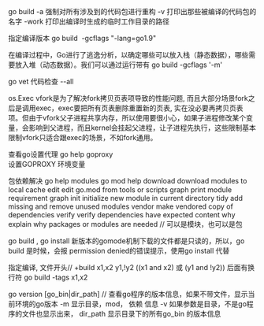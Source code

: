 go build 
    -a 强制对所有涉及到的代码包进行重构
    -v 打印出那些被编译的代码包的名字
    -work 打印出编译时生成的临时工作目录的路径

指定编译版本
go build  -gcflags "-lang=go1.9"

在编译过程中，Go进行了逃逸分析，以确定哪些可以放入栈（静态数据），哪些需要放入堆（动态数据）。我们可以通过运行带有
go build -gcflags '-m'

go vet 代码检查 
    --all

os.Exec
   vfork是为了解决fork拷贝页表项导致的性能问题, 而且大部分场景fork之后是调用exec，exec要把所有页表删除重置新的页表, 实在没必要再拷贝页表项。但由于vfork父子进程共享内存，所以使用要很小心，如果子进程修改某个变量，会影响到父进程，而且kernel会挂起父进程，让子进程先执行，这些限制基本限制vfork只适合跟exec的场景，不如fork通用。

查看go设置代理
   go help goproxy  
   设置GOPROXY 环境变量

包依赖解决
   go help modules
   go mod help 
         download    download modules to local cache
        edit        edit go.mod from tools or scripts
        graph       print module requirement graph
        init        initialize new module in current directory
        tidy        add missing and remove unused modules
        vendor      make vendored copy of dependencies
        verify      verify dependencies have expected content
        why         explain why packages or modules are needed // 可以是模块，也可以是包

go build , go install
     新版本的gomode机制下载的文件都是只读的，所以，go build 是时候，会报 permission denied的错误提示，使用go install 代替

指定编译, 
    文件开头// +build x1,x2 y1,!y2 ((x1 and x2) 或 (y1 and !y2))
    后面有换行符
    go build -tags x1,x2

go version [go_bin|dir_path]  // 查看go程序的版本信息，如果不带文件，显示当前环境的go版本
    -m  显示目录，mod， 依赖 信息
    -v  如果参数是目录，不是go程序的文件也显示出来，
    dir_path 显示目录下的所有go_bin 的版本信息
